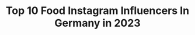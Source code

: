 ---
title: Top 10 Food Instagram Influencers In Germany in 2023
description: >-
  Find top food Instagram influencers in Germany in 2023. Most popular hashtags: #autumnvibes #outfitinspiration #autumn #gewinnspiel.
platform: Instagram
hits: 1980
text_top: See the best Instagram accounts on inBeat.
text_bottom: inBeat aggregates 1980 Instagram influencers like this in Germany for you to pitch.
profiles:
  - username: "thedollzter"
    fullname: >-
      دُلي ديب | Dolly Dib
    bio: >-
      I love traveling and food, but who doesn'🤷‍♀️ ‎⬇️✈️ اقرأوا مدونة الأكواخ الخشبية هون
    location: "Germany"
    followers: 12148
    engagement: 1434
    commentsToLikes: 0.182792
    id: ck5camk5kdozz0i11o587u5hv
    verified: false
    hashtags: "#tagjordan, #amman, #visitjordan, #sheisnotlost"
  - username: "luderchris"
    fullname: >-
      luderchris
    bio: >-
      foodie aus hamburg & #kimscrew 🦁 info@madebyluderchris.de
    location: "Germany"
    followers: 40108
    engagement: 929
    commentsToLikes: 0.056991
    id: ck6ud3m39iy570j71acynxkmm
    verified: false
    hashtags: "#madebyluderchris, #cook4me, #hamburg, #danke"
  - username: "isabell.boettger"
    fullname: >-
      Isabell Böttger
    bio: >-
      📧 isabell@lehmann-mgmt.de ▫️ Foodspring Family | -15% "isabellFSG"
    location: "Germany"
    followers: 149869
    engagement: 916
    commentsToLikes: 0.063364
    id: ck5ztjgva0j3q0i14ahup88ax
    verified: false
    hashtags: "#smiles, #portrait, #outfitinspo, #photooftheday"
  - username: "janiniditahiti"
    fullname: >-
      JANINE 💁🏻‍♀️
    bio: >-
      🤱🏻 MOM OF 2 ✨ FAMILYLIFE | FOOD | INTERIOR 💍 Wife To @beaurisbo 📍 Germany / Switzerland 🇩🇪🇨🇭 🎥 YouTube:
    location: "Germany"
    followers: 311974
    engagement: 797
    commentsToLikes: 0.478833
    id: ck136zi3e91be0i19frgmgikr
    verified: false
    hashtags: "#momblog, #rezepte, #baking, #backen"
  - username: "sisa.official"
    fullname: >-
      𝒮𝒾𝓁𝓋𝒾𝒶
    bio: >-
      👱🏻‍♀️🇨🇭🇸🇰 Miel, Gym, Food
    location: "Germany"
    followers: 11450
    engagement: 1361
    commentsToLikes: 0.088830
    id: ckap686gsesu10i78wu1elll5
    verified: false
    hashtags: "#jesen, #basel, #baselland, #stylish"
  - username: "janinasell"
    fullname: >-
      eco travel ☾ vegan ☼ reality
    bio: >-
      ☼ content creator & conscious traveler ☼ ➳ german foodie on a selflove journey #lesswaste ♻️ ❀ Nobody’s perfect ✌🏽 ✎ jani.sell@web.de (or DM)⁣
    location: "Germany"
    followers: 24510
    engagement: 748
    commentsToLikes: 0.134869
    id: ck134v3zuyc3h0i19a9ty36na
    verified: false
    hashtags: "#nachhaltigkeit, #ig, #instagood, #wheretofindme"
  - username: "mother_of_six_dragons"
    fullname: >-
      Valeska
    bio: >-
      MOTHER OF 6 - WIFEY - TV EDITOR - BASED IN COLOGNE. FOOD - FASHION - LIFESTYLE. FOUNDER OF #20sekunden5bilder @popupcologne CONTRIBUTOR for @mummymag
    location: "Germany"
    followers: 35101
    engagement: 645
    commentsToLikes: 0.076741
    id: ck134cfzvvrn90i19nzgv7sm9
    verified: false
    hashtags: "#collectmomentsnotthings, #travelblogger, #instagraminteriorchallenge, #liebeliebeliebe"
  - username: "mami_andme"
    fullname: >-
      Nicky 🙋‍♀️ & Family 🦸🏻‍♂️👸🏽🐱
    bio: >-
      @naturecanofficial Code: CBDEXTRA10 oder CBD4FUER3 #Lifestyle #Familie #Fashion #Beauty #Food #Spielzeug #Fitness #Deko #mamablogger
    location: "Germany"
    followers: 87161
    engagement: 541
    commentsToLikes: 0.261213
    id: ck0vz9q9r80qb0i1997x4gbhn
    verified: false
    hashtags: "#mamablogger, #kids, #gewinnen, #gewinnspiel"
  - username: "lxxa___"
    fullname: >-
      LENA • 24 • STG
    bio: >-
      FITNESS | LIFESTYLE | FOOD 📌 Stuttgart ❤️ @pilih_
    location: "Germany"
    followers: 7157
    engagement: 1193
    commentsToLikes: 0.139606
    id: ckaoxn2usdynk0i7831pkncx3
    verified: false
    hashtags: "#fit, #transformation, #workoutchallenge, #gymislife"
  - username: "globetraveldiary"
    fullname: >-
      Roberta Magro Malosso • Travel
    bio: >-
      Italian Traveler • Content creator based in Sicily & Germany Currently 📍 Home 🏡 Hodophile 🗺 Jurist ⚖️ Foodie 🧁 Check out my Blog 🔍
    location: "Germany"
    followers: 12474
    engagement: 1057
    commentsToLikes: 0.095886
    id: ck8tbhn67vpo00j78xrq6cff7
    verified: false
    hashtags: "#damestravel, #travelstribe, #europe, #europetravel"
---